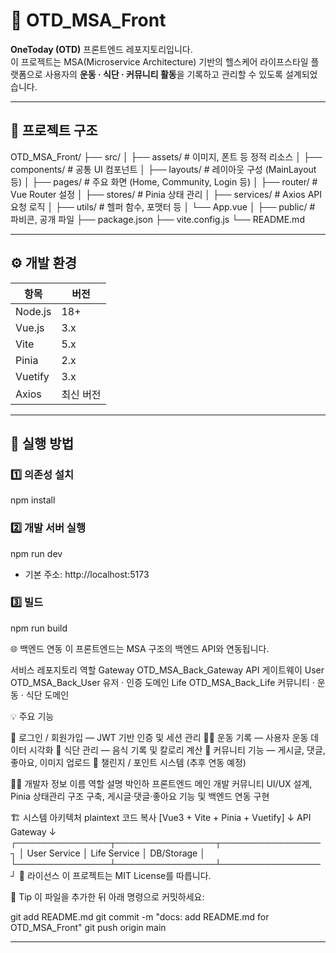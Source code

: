 # 🌿 OTD_MSA_Front

**OneToday (OTD)** 프론트엔드 레포지토리입니다.  
이 프로젝트는 MSA(Microservice Architecture) 기반의 헬스케어 라이프스타일 플랫폼으로
사용자의 **운동 · 식단 · 커뮤니티 활동**을 기록하고 관리할 수 있도록 설계되었습니다.

---

## 🧩 프로젝트 구조

OTD_MSA_Front/
├── src/
│ ├── assets/ # 이미지, 폰트 등 정적 리소스
│ ├── components/ # 공통 UI 컴포넌트
│ ├── layouts/ # 레이아웃 구성 (MainLayout 등)
│ ├── pages/ # 주요 화면 (Home, Community, Login 등)
│ ├── router/ # Vue Router 설정
│ ├── stores/ # Pinia 상태 관리
│ ├── services/ # Axios API 요청 로직
│ ├── utils/ # 헬퍼 함수, 포맷터 등
│ └── App.vue
│
├── public/ # 파비콘, 공개 파일
├── package.json
├── vite.config.js
└── README.md

---

## ⚙️ 개발 환경

| 항목 | 버전 |
|------|------|
| Node.js | 18+ |
| Vue.js | 3.x |
| Vite | 5.x |
| Pinia | 2.x |
| Vuetify | 3.x |
| Axios | 최신 버전 |

---

## 🚀 실행 방법

### 1️⃣ 의존성 설치

npm install

### 2️⃣ 개발 서버 실행

npm run dev
 - 기본 주소: http://localhost:5173

### 3️⃣ 빌드

npm run build

🌐 백엔드 연동
이 프론트엔드는 MSA 구조의 백엔드 API와 연동됩니다.

서비스	         레포지토리            	역할
Gateway  	OTD_MSA_Back_Gateway     API 게이트웨이
User	    OTD_MSA_Back_User	      유저 · 인증 도메인
Life     	OTD_MSA_Back_Life	    커뮤니티 · 운동 · 식단 도메인

💡 주요 기능

🔐 로그인 / 회원가입 — JWT 기반 인증 및 세션 관리
🏋️‍♀️ 운동 기록 — 사용자 운동 데이터 시각화
🍱 식단 관리 — 음식 기록 및 칼로리 계산
💬 커뮤니티 기능 — 게시글, 댓글, 좋아요, 이미지 업로드
🎯 챌린지 / 포인트 시스템 (추후 연동 예정)

🧑‍💻 개발자 정보
이름	             역할	                설명
박인하     	프론트엔드 메인 개발     	커뮤니티 UI/UX 설계, Pinia 상태관리 구조 구축, 게시글·댓글·좋아요 기능 및 백엔드 연동 구현

🏗️ 시스템 아키텍처
plaintext
코드 복사
[Vue3 + Vite + Pinia + Vuetify]
        ↓
     API Gateway
        ↓
 ┌───────────────┬────────────────┬────────────────┐
 │ User Service  │  Life Service  │   DB/Storage   │
 └───────────────┴────────────────┴────────────────┘
📄 라이선스
이 프로젝트는 MIT License를 따릅니다.

💬 Tip
이 파일을 추가한 뒤 아래 명령으로 커밋하세요:

git add README.md
git commit -m "docs: add README.md for OTD_MSA_Front"
git push origin main

---







